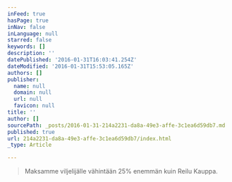```yaml
---
inFeed: true
hasPage: true
inNav: false
inLanguage: null
starred: false
keywords: []
description: ''
datePublished: '2016-01-31T16:03:41.254Z'
dateModified: '2016-01-31T15:53:05.165Z'
authors: []
publisher:
  name: null
  domain: null
  url: null
  favicon: null
title: ''
author: []
sourcePath: _posts/2016-01-31-214a2231-da8a-49e3-affe-3c1ea6d59db7.md
published: true
url: 214a2231-da8a-49e3-affe-3c1ea6d59db7/index.html
_type: Article

---
```

> Maksamme viljelijälle vähintään 25% enemmän kuin Reilu Kauppa.